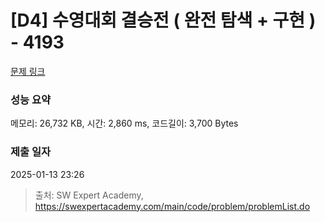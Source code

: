 # [D4] 수영대회 결승전 ( 완전 탐색 + 구현 ) - 4193 

[문제 링크](https://swexpertacademy.com/main/code/problem/problemDetail.do?contestProbId=AWKaG6_6AGQDFARV) 

### 성능 요약

메모리: 26,732 KB, 시간: 2,860 ms, 코드길이: 3,700 Bytes

### 제출 일자

2025-01-13 23:26



> 출처: SW Expert Academy, https://swexpertacademy.com/main/code/problem/problemList.do